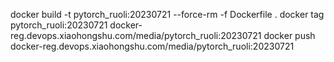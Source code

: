  docker build -t  pytorch_ruoli:20230721 --force-rm -f Dockerfile .
 docker tag pytorch_ruoli:20230721 docker-reg.devops.xiaohongshu.com/media/pytorch_ruoli:20230721
 docker push docker-reg.devops.xiaohongshu.com/media/pytorch_ruoli:20230721
